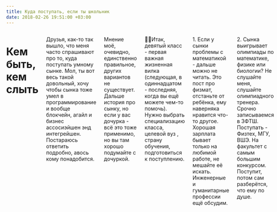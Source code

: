 ```yaml
---
title: Куда поступать, если ты школьник
date: 2018-02-26 19:51:00 +03:00
---
```


<div class="block-1">
<div class="container ">
<div class="row">
<div class="twelve columns">
<h1 class="describe-title">Кем быть, кем слыть</h1>

Друзья, как-то так вышло, что меня часто спрашивают про то, куда поступать умному сынке. Мол, ты вот весь такой довольный, хочу чтобы сынка тоже умел в программирование и вообще блокчейн, агайл и бизнес ассосиэйшен энд интегрейшен. Постараюсь ответить подробно, авось кому понадобится.

Мнение моё, очевидно, единственно правильное, других вариантов не существует. Дальше история про сынку, но если у вас дочурка - всё это тоже применимо, но вы там хорошо подумайте с дочуркой.

👨‍🎓️Итак, девятый класс - первая важная жизненная вилка (следующая, в одиннадцатом - последняя, когда вы ещё можете чем-то помочь). Нужно выбрать специализацию класса, целевой вуз , страну обучения, подготовиться к поступлению.

1\. Если у сынки проблемы с математикой - дальше можно не читать. Это пост про физмат, отстаньте от ребёнка, ему наверняка нравится что-то другое. Хорошая зарплата бывает только на любимой работе, не мешайте её искать. Инженерные и гуманитарные профессии ещё обсудим.

2\. Сынка выигрывает олимпиады по математике, физике или биологии? Не слушайте меня, слушайте олимпиадного тренера. Срочно записываемся в ЗФТШ. Поступать - Физтех, МГУ, ВШЭ. На факультет с самым большим конкурсом. Поступит, потом сам разберётся, что ему по душе.

3\. Если у сынки есть свой план - не слушайте никого, помогайте реализовывать план.

4\. Сынка любит математику и сидеть за компом (и не прячет экран, когда вы заходите) - пора учиться программировать.

5\. Программированию никто не учит, ему учат-ся. Есть вузы (и школы), которые не против, что вы учитесь программировать, но нет заведений, которые учат программировать.

6\. Нужно выучить три языка - Python, JavaScript и HTML. Если в школе учат Pascal - не страшно, вы же учили историю КПСС и не умерли, пусть будет четыре языка. Начинаем на http://heisen.me. Потом уже coursera, подробнее напишу.

7\. Параллельно хорошо бы делать проект - с другом, тренером или учителем. Про этот проект сынка будет рассказывать на собеседовании, с этим проектом он будет выигрывать Шаг в будущее или какой-нибудь другой в-вуз-поступательный конкурс. Если прям совсем нет идей по проекту - ну давайте придумаем.

8\. Кстати, программирование - это навык, а не профессия. Развиваем навык и думаем про то, чем его разбавить - физика, финансы, биология, бизнес, дизайн. Биотех сейчас на взлёте. Хороший вариант - поступить в физмат вуз (не путать с инженерным), расширить сознание математикой, а потом уже определиться, к чему лежит душа. После теорфиза не очень сложно разобраться в чём угодно, правда. Ну и смеяться над шутками про гильбертовы пространства - полезный скилл на собеседованиях.

9\. А может сразу в западный вуз? Нет, если вы задаетесь таким вопросом. В России отличный бесплатный бакалавриат - идём в МГУ, Физтех, ВШЭ до четвёртого курса, потом ещё раз подумаем об эмиграции. Учимся жить без родителей, учим английский по сериалам с субтитрами. Если за границу хочет сынка, а не вы - Стенфорд или MIT. Ещё есть частная гимназия Сколково с программой международного бакалавриата.

10\. Сделаем внушение сынке: быть отличником не стыдно. Это не поможет при поступлении, но является декларацией - я смог договориться со всеми учителями, я научился делать вид, что общительный. Пятёрка по географии может и не пригодится, а вот умение поладить с географичкой - очень.

11\. Ну и не запаривайтесь особо, нервы дороже. Вон там полковник Сандерс в сорок лет зашевелился, и всё у него хорошо, курочек жарит. Сынка тоже как-нибудь сдюжит

</div>
</div>
</div>

</div>